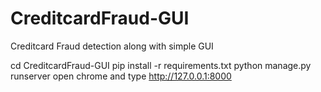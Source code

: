 # CreditcardFraud-GUI
Creditcard Fraud detection along with simple GUI


cd CreditcardFraud-GUI
pip install -r requirements.txt
python manage.py runserver
open chrome and type http://127.0.0.1:8000
